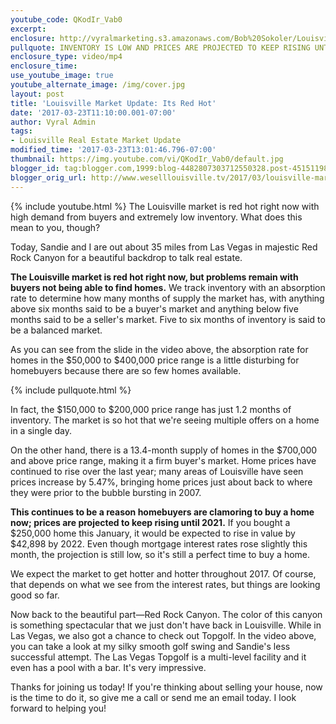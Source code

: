 ```yaml
---
youtube_code: QKodIr_Vab0
excerpt:
enclosure: http://vyralmarketing.s3.amazonaws.com/Bob%20Sokoler/Louisville%20Market%20Update-%20Its%20Red%20Hot.mp4
pullquote: INVENTORY IS LOW AND PRICES ARE PROJECTED TO KEEP RISING UNTIL 2021.
enclosure_type: video/mp4
enclosure_time:
use_youtube_image: true
youtube_alternate_image: /img/cover.jpg
layout: post
title: 'Louisville Market Update: Its Red Hot'
date: '2017-03-23T11:10:00.001-07:00'
author: Vyral Admin
tags:
- Louisville Real Estate Market Update
modified_time: '2017-03-23T13:01:46.796-07:00'
thumbnail: https://img.youtube.com/vi/QKodIr_Vab0/default.jpg
blogger_id: tag:blogger.com,1999:blog-4482807303712550328.post-4515119864980322069
blogger_orig_url: http://www.weselllouisville.tv/2017/03/louisville-market-update-its-red-hot.html
---
```

{% include youtube.html %}
The Louisville market is red hot right now with high demand from buyers and extremely low inventory. What does this mean to you, though?

Today, Sandie and I are out about 35 miles from Las Vegas in majestic Red Rock Canyon for a beautiful backdrop to talk real estate.

**The Louisville market is red hot right now, but problems remain with buyers not being able to find homes.** We track inventory with an absorption rate to determine how many months of supply the market has, with anything above six months said to be a buyer's market and anything below five months said to be a seller's market. Five to six months of inventory is said to be a balanced market.

As you can see from the slide in the video above, the absorption rate for homes in the $50,000 to $400,000 price range is a little disturbing for homebuyers because there are so few homes available.

{% include pullquote.html %}

In fact, the $150,000 to $200,000 price range has just 1.2 months of inventory. The market is so hot that we're seeing multiple offers on a home in a single day.

On the other hand, there is a 13.4-month supply of homes in the $700,000 and above price range, making it a firm buyer's market. Home prices have continued to rise over the last year; many areas of Louisville have seen prices increase by 5.47%, bringing home prices just about back to where they were prior to the bubble bursting in 2007.

**This continues to be a reason homebuyers are clamoring to buy a home now; prices are projected to keep rising until 2021.** If you bought a $250,000 home this January, it would be expected to rise in value by $42,898 by 2022. Even though mortgage interest rates rose slightly this month, the projection is still low, so it's still a perfect time to buy a home.

We expect the market to get hotter and hotter throughout 2017. Of course, that depends on what we see from the interest rates, but things are looking good so far.

Now back to the beautiful part—Red Rock Canyon. The color of this canyon is something spectacular that we just don't have back in Louisville. While in Las Vegas, we also got a chance to check out Topgolf. In the video above, you can take a look at my silky smooth golf swing and Sandie's less successful attempt. The Las Vegas Topgolf is a multi-level facility and it even has a pool with a bar. It's very impressive.

Thanks for joining us today! If you're thinking about selling your house, now is the time to do it, so give me a call or send me an email today. I look forward to helping you!
